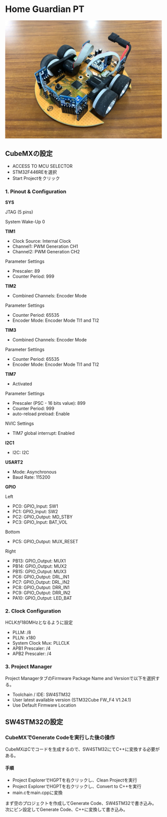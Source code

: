 # Home Guardian PT

![HGPT](https://github.com/kurokis/HomeGuardianPT/blob/master/img/hgpt.jpg)

## CubeMXの設定

- ACCESS TO MCU SELECTOR
- STM32F446REを選択
- Start Projectをクリック

### 1. Pinout & Configuration

**SYS**

JTAG (5 pins)

System Wake-Up 0

**TIM1**

- Clock Source: Internal Clock
- Channel1: PWM Generation CH1
- Channel2: PWM Generation CH2

Parameter Settings

- Prescaler: 89
- Counter Period: 999

**TIM2**

- Combined Channels: Encoder Mode

Parameter Settings

- Counter Period: 65535
- Encoder Mode: Encoder Mode TI1 and TI2

**TIM3**

- Combined Channels: Encoder Mode

Parameter Settings

- Counter Period: 65535
- Encoder Mode: Encoder Mode TI1 and TI2

**TIM7**

- Activated

Parameter Settings

- Prescaler (PSC - 16 bits value): 899
- Counter Period: 999
- auto-reload preload: Enable

NVIC Settings

- TIM7 global interrupt: Enabled


**I2C1**

- I2C: I2C

**USART2**

- Mode: Asynchronous
- Baud Rate: 115200

**GPIO**

Left

- PC0: GPIO_Input: SW1
- PC1: GPIO_Input: SW2
- PC2: GPIO_Output: MD_STBY
- PC3: GPIO_Input: BAT_VOL

Bottom

- PC5: GPIO_Output: MUX_RESET

Right

- PB13: GPIO_Output: MUX1
- PB14: GPIO_Output: MUX2
- PB15: GPIO_Output: MUX3
- PC6: GPIO_Output: DRL_IN1
- PC7: GPIO_Output: DRL_IN2
- PC8: GPIO_Output: DRR_IN1
- PC9: GPIO_Output: DRR_IN2
- PA10: GPIO_Output: LED_BAT

### 2. Clock Configuration

HCLKが180MHzとなるように設定

- PLLM: /8
- PLLN: x180
- System Clock Mux: PLLCLK
- APB1 Prescaler: /4
- APB2 Prescaler: /4

### 3. Project Manager


Project ManagerタブのFirmware Package Name and Versionで以下を選択する。

- Toolchain / IDE: SW4STM32
- User latest available version (STM32Cube FW_F4 V1.24.1)
- Use Default Firmware Location

## SW4STM32の設定

### CubeMXでGenerate Codeを実行した後の操作

CubeMXはCでコードを生成するので、SW4STM32にてC++に変換する必要がある。

#### 手順
 - Project ExplorerでHGPTを右クリックし、Clean Projectを実行
 - Project ExplorerでHGPTを右クリックし、Convert to C++を実行
 - main.cをmain.cppに変換

 
まず空のプロジェクトを作成してGenerate Code、SW4STM32で書き込み。
次にピン設定してGenerate Code、C++に変換して書き込み。
 